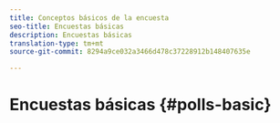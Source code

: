 ```yaml
---
title: Conceptos básicos de la encuesta
seo-title: Encuestas básicas
description: Encuestas básicas
translation-type: tm+mt
source-git-commit: 8294a9ce032a3466d478c37228912b148407635e

---
```



# Encuestas básicas {#polls-basic}

